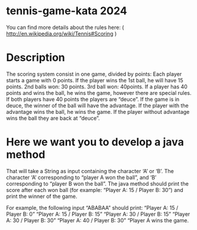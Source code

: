 # tennis-game-kata 2024
You can find more details about the rules here: ( http://en.wikipedia.org/wiki/Tennis#Scoring ) 

# Description
The scoring system consist in one game, divided by points:
Each player starts a game with 0 points.
If the player wins the 1st ball, he will have 15 points. 2nd balls won: 30 points. 3rd ball won: 40points.
If a player has 40 points and wins the ball, he wins the game, however there are special rules.
If both players have 40 points the players are “deuce”.
If the game is in deuce, the winner of the ball will have the advantage.
If the player with the advantage wins the ball, he wins the game.
If the player without advantage wins the ball they are back at “deuce”.
 

 # Here we want you to develop a java method
That will take a String as input containing the character ‘A’ or ‘B’. 
The character ‘A’ corresponding to “player A won the ball”, and ‘B’ corresponding to “player B won the ball”. 
The java method should print the score after each won ball (for example: “Player A: 15 / Player B: 30”) and print the winner of the game.
 
For example, the following input “ABABAA” should print:
“Player A: 15 / Player B: 0”
“Player A: 15 / Player B: 15”
“Player A: 30 / Player B: 15”
“Player A: 30 / Player B: 30”
“Player A: 40 / Player B: 30”
“Player A wins the game.
